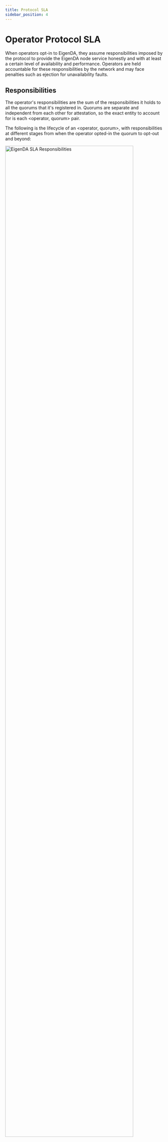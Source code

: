 ```yaml
---
title: Protocol SLA
sidebar_position: 4
---
```


# Operator Protocol SLA

When operators opt-in to EigenDA, they assume responsibilities imposed by the protocol to provide the EigenDA node service honestly and with at least a certain level of availability and performance. Operators are held accountable for these responsibilities by the network and may face penalties such as ejection for unavailability faults.

## Responsibilities

The operator's responsibilities are the sum of the responsibilities it holds to all the quorums that it's registered in. Quorums are separate and independent from each other for attestation, so the exact entity to account for is each \<operator, quorum> pair.

The following is the lifecycle of an \<operator, quorum>, with responsibilities at different stages from when the operator opted-in the quorum to opt-out and beyond:

<img src="/img/eigenda/eigenda-sla-diagram.png" alt="EigenDA SLA Responsibilities" 
  width="90%">
  </img>


### Operator Responsibilities
Operators have three primitive responsibilities:

1. **Verify, store and attest the blobs dispersed to it**
   1. An \<operator, quorum> pair is responsible for a blob, if this quorum is requested by the blob in dispersal request
   2. The \<operator, quorum> is responsible for a batch, if it's responsible for at least one of the blobs in the batch. When \<operator, quorum> is responsible for a batch, it has to:
      1. Receive the batch header, all the blobs' headers, and the blobs in the batch that it's responsible for.
      2. Validate the batch as well as blobs received.
      3. Store the data if they are valid.
      4. Sign the batch: the signature signifies the operator's promise of having performed the attestation (validating and storing data) and will hold the future responsibility to serve the data.
2. **Store the blobs it attested (until the blobs' end of life)**
    1. The blob reaches the end of life `100,800 blocks` after onchain confirmation (roughly `14 days`).
3. **Serve the blobs it stored**
   1. Note: strictly, it's just attesting (dispersal) and serving (retrieval), as storing the data is implied by serving (the serving needs to be backed by data stored); separating storing out is to make it more clear here.

Note: When the operator opts in multiple quorums, the above will apply to each quorum.

### Responsibility Lifecycle

These responsibilities are mapped into following stages of \<operator, quorum>'s lifecycle:

- **Live:** from \<operator, quorum>'s registration to deregistration (from block `A` to `B-1`)
  - Note: the \<operator, quorum> will not be requested for dispersal with block `B` as reference block, because the \<operator, quorum> won't be in the state produced by that block.
- **Full responsibility:** `attest+store+serve` (until block C)
  - Note: after \<operator, quorum> opted out, it's still responsible for dispersal for `BLOCK_STALE_MEASURE` blocks. This is because the dispersal can use a reference block that is in the past (but within a `BLOCK_STALE_MEASURE` window).
- **Partial responsibility (lame duck period):** `store+serve` (until block D)
  - The operator will continue to be responsible for storing and serving the data it signed until all the data is expired.
- **Free:** The operator becomes free of responsibilities starting block `D+1`.

Note: if the operator re-opts in the quorum at any point from `B` to `D`, the above lifecycle will be restarted.

## Accountability Measurements, Policies, and Actions

**Responsibilities**

Operators are required to carry out both attestation and serving (retrieval) functions as part of their role within the EigenDA protocol. The assessment of their performance in these areas is conducted using the service level indicators (SLI) specified here.

| Responsibility | Rolling Daily SLI (measure) |
| --- | --- |
| Attesting | Signing rate: num-batches-signed / num-batches-responsible-to-sign |
| Serving | Serving availability: num-requests-success / num-total-requests |

Note that the SLI is evaluated over a rolling 24 hour interval. 

**SLA**

Operators are required to maintain high availability of both attesting and serving (retrieval) in accordance with the amount of stake delegated to the operator, as indicated by the service level agreement (SLA) table below. Since the impact of an operator's failure to perform its responsibilities scales with the amount of stake delegated to the operator, operators holding a larger percentage of delegated stake are held to higher standards of availability.

| Share of Quorum Stake | Rolling Daily SLA (policy) | Nominal Maximum Daily Downtime |
| --- | --- | --- |
| Baseline | 90 % | 2.4 hours |
| > 5%  | 95% | 1.2 hours | 
| > 10% | 98% | 29 minutes |
| > 15% | 99.5% | 7 minutes |

Operators who hold delegated stake in multiple quorums must satisfy the SLA associated with each of their registered quorums. For instance, an operator holding 1% of stake in 'quorum 0' and 7% of stake in 'quorum 1' must keep its signing rate and serving availability above 90% for 'quorum 0' and 95% for 'quorum 1'. 



**Enforcement Actions**

Operators can be subject to forced ejection from the protocol if they fail to meet their Rolling Daily SLA. This action can occur with or without prior notice and may follow initial soft enforcement steps, including the disclosure of the operator's SLI and overall ranking. Ejection is performed on a per quorum basis.  An operator holding a 10% stake in 'quorum 0' who does not attest to blobs for 45 minutes may face immediate ejection from that quorum, particularly if their performance compromises the network's liveness. In addition to removal from quorums, following ejection operators will be unable to join any quorum for a cooldown period of 3 days. 